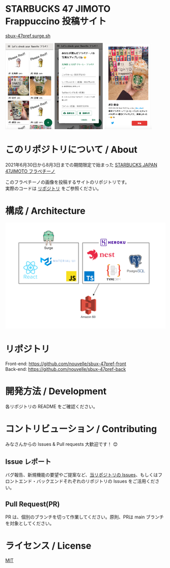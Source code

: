 # STARBUCKS 47 JIMOTO Frappuccino 投稿サイト
[sbux-47pref.surge.sh](https://sbux-47pref.surge.sh/)  

<img src="./image/img1.png" alt="トップページ" width="30%"> <img src="./image/img2.png" alt="投稿ページ" width="30%"> <img src="./image/img3.png" alt="個別ページ" width="30%">

# このリポジトリについて / About
2021年6月30日から8月3日までの期間限定で始まった [STARBUCKS JAPAN 47JIMOTO フラペチーノ](https://www.starbucks.co.jp/cafe/jimoto_frappuccino/)  

このフラペチーノの画像を投稿するサイトのリポジトリです。  
実際のコードは [リポジトリ](https://github.com/nouvelle/sbux-47pref#リポジトリ) をご参照ください。

# 構成 / Architecture
![Architecture](/image/architecture.png)

# リポジトリ
Front-end: https://github.com/nouvelle/sbux-47pref-front  
Back-end: https://github.com/nouvelle/sbux-47pref-back  

# 開発方法 / Development
各リポジトリの README をご確認ください。


# コントリビューション / Contributing
みなさんからの Issues & Pull requests 大歓迎です！ 😊

## Issue レポート
バグ報告、新規機能の要望やご提案など、[当リポジトリの Issues](https://github.com/nouvelle/sbux-47pref/issues)、もしくはフロントエンド・バックエンドそれぞれのリポジトリの Issues をご活用ください。

## Pull Request(PR)
PR は、個別のブランチを切って作業してください。原則、PRは main ブランチを対象としてください。


# ライセンス / License
[MIT](https://choosealicense.com/licenses/mit/)


